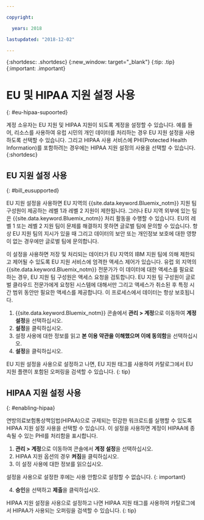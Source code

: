 ```yaml
---

copyright:

  years: 2018

lastupdated: "2018-12-02" 

---
```


{:shortdesc: .shortdesc}
{:new_window: target="_blank"}
{:tip: .tip}
{:important: .important}


# EU 및 HIPAA 지원 설정 사용
{: #eu-hipaa-supoorted}

계정 소유자는 EU 지원 및 HIPAA 지원이 되도록 계정을 설정할 수 있습니다. 예를 들어, 리소스를 사용하여 유럽 시민의 개인 데이터를 처리하는 경우 EU 지원 설정을 사용하도록 선택할 수 있습니다. 그리고 HIPAA 사용 서비스에 PHI(Protected Health Information)를 포함하려는 경우에는 HIPAA 지원 설정의 사용을 선택할 수 있습니다. 
{:shortdesc}


## EU 지원 설정 사용
{: #bill_eusupported}

EU 지원 설정을 사용하면 EU 지역의 {{site.data.keyword.Bluemix_notm}} 지원 팀 구성원이 제공하는 레벨 1과 레벨 2 지원이 제한됩니다. 그러나 EU 지역 외부에 있는 팀은 {{site.data.keyword.Bluemix_notm}} 처리 활동을 수행할 수 있습니다. EU의 레벨 1 또는 레벨 2 지원 팀이 문제를 해결하지 못하면 글로벌 팀에 문의할 수 있습니다. 항상 EU 지원 팀의 지시가 있을 때 그리고 데이터의 보안 또는 개인정보 보호에 대한 영향이 없는 경우에만 글로벌 팀에 문의합니다.

이 설정을 사용하면 저장 및 처리되는 데이터가 EU 지역의 IBM 지원 팀에 의해 제한되고 제어될 수 있도록 EU 지원 서비스에 엄격한 액세스 제어가 있습니다. 유럽 외 지역의 {{site.data.keyword.Bluemix_notm}} 전문가가 이 데이터에 대한 액세스를 필요로 하는 경우, EU 지원 팀 구성원은 액세스 요청을 검토합니다. EU 지원 팀 구성원이 글로벌 클라우드 전문가에게 요청된 시스템에 대해서만 그리고 액세스가 취소된 후 특정 시간 범위 동안만 필요한 액세스를 제공합니다. 이 프로세스에서 데이터는 항상 보호됩니다.

  1. {{site.data.keyword.Bluemix_notm}} 콘솔에서 **관리 > 계정**으로 이동하여 **계정 설정**을 선택하십시오.
  2. **설정**을 클릭하십시오.
  3. 설정 사용에 대한 정보를 읽고 **본 이용 약관을 이해했으며 이에 동의함**을 선택하십시오.
  4. **설정**을 클릭하십시오.

   EU 지원 설정을 사용으로 설정하고 나면, EU 지원 태그를 사용하여 카탈로그에서 EU 지원 플랜이 포함된 오퍼링을 검색할 수 있습니다.
   {: tip}


## HIPAA 지원 설정 사용
{: #enabling-hipaa}

연방의료보험통상책임법(HIPAA)으로 규제되는 민감한 워크로드를 실행할 수 있도록 HIPAA 지원 설정 사용을 선택할 수 있습니다. 이 설정을 사용하면 계정이 HIPAA에 종속될 수 있는 PHI를 처리함을 표시합니다. 

1. **관리 > 계정**으로 이동하여 콘솔에서 **계정 설정**을 선택하십시오.
2. HIPAA 지원 옵션의 경우 **켜짐**을 클릭하십시오. 
3. 이 설정 사용에 대한 정보를 읽으십시오. 

  설정을 사용으로 설정한 후에는 사용 안함으로 설정할 수 없습니다.
  {: important}
   
4. **승인**을 선택하고 **제출**을 클릭하십시오. 

  HIPAA 지원 설정을 사용으로 설정하고 나면 HIPAA 지원 태그를 사용하여 카탈로그에서 HIPAA가 사용되는 오퍼링을 검색할 수 있습니다.
  {: tip}
